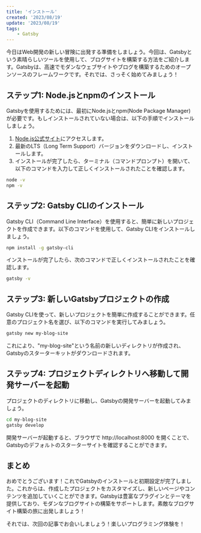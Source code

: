 ```yaml
---
title: 'インストール'
created: '2023/08/19'
update: '2023/08/19'
tags: 
    - Gatsby
---
```


今日はWeb開発の新しい冒険に出発する準備をしましょう。今回は、Gatsbyという素晴らしいツールを使用して、ブログサイトを構築する方法をご紹介します。Gatsbyは、高速でモダンなウェブサイトやブログを構築するためのオープンソースのフレームワークです。それでは、さっそく始めてみましょう！

## ステップ1: Node.jsとnpmのインストール

Gatsbyを使用するためには、最初にNode.jsとnpm(Node Package Manager)が必要です。もしインストールされていない場合は、以下の手順でインストールしましょう。

1. [Node.js公式サイト](https://nodejs.org/)にアクセスします。
2. 最新のLTS（Long Term Support）バージョンをダウンロードし、インストールします。
3. インストールが完了したら、ターミナル（コマンドプロンプト）を開いて、以下のコマンドを入力して正しくインストールされたことを確認します。

```bash
node -v
npm -v
```

## ステップ2: Gatsby CLIのインストール

Gatsby CLI（Command Line Interface）を使用すると、簡単に新しいプロジェクトを作成できます。以下のコマンドを使用して、Gatsby CLIをインストールしましょう。

```bash
npm install -g gatsby-cli
```

インストールが完了したら、次のコマンドで正しくインストールされたことを確認します。

```bash
gatsby -v
```

## ステップ3: 新しいGatsbyプロジェクトの作成

Gatsby CLIを使って、新しいプロジェクトを簡単に作成することができます。任意のプロジェクト名を選び、以下のコマンドを実行してみましょう。

```bash
gatsby new my-blog-site
```

これにより、"my-blog-site"という名前の新しいディレクトリが作成され、Gatsbyのスターターキットがダウンロードされます。

## ステップ4: プロジェクトディレクトリへ移動して開発サーバーを起動

プロジェクトのディレクトリに移動し、Gatsbyの開発サーバーを起動してみましょう。

```bash
cd my-blog-site
gatsby develop
```

開発サーバーが起動すると、ブラウザで http://localhost:8000 を開くことで、Gatsbyのデフォルトのスターターサイトを確認することができます。

## まとめ

おめでとうございます！これでGatsbyのインストールと初期設定が完了しました。これからは、作成したプロジェクトをカスタマイズし、新しいページやコンテンツを追加していくことができます。Gatsbyは豊富なプラグインとテーマを提供しており、モダンなブログサイトの構築をサポートします。素敵なブログサイト構築の旅に出発しましょう！

それでは、次回の記事でお会いしましょう！楽しいプログラミング体験を！

